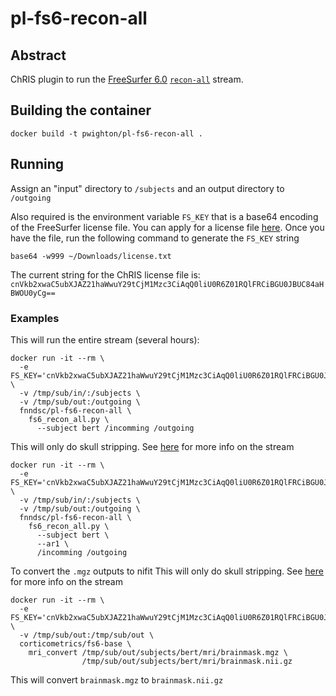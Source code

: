 # pl-fs6-recon-all

## Abstract

ChRIS plugin to run the [FreeSurfer 6.0](https://surfer.nmr.mgh.harvard.edu/) [`recon-all`](https://surfer.nmr.mgh.harvard.edu/fswiki/recon-all) stream.

## Building the container

```
docker build -t pwighton/pl-fs6-recon-all .
```

## Running

Assign an "input" directory to ``/subjects`` and an output directory to ``/outgoing``

Also required is the environment variable `FS_KEY` that is a base64 encoding of the FreeSurfer license file.  You can apply for a license file [here](https://surfer.nmr.mgh.harvard.edu/registration.html).  Once you have the file, run the following command to generate the `FS_KEY` string

```
base64 -w999 ~/Downloads/license.txt
```

The current string for the ChRIS license file is: `cnVkb2xwaC5ubXJAZ21haWwuY29tCjM1Mzc3CiAqQ0liU0R6Z01RQlFRCiBGU0JBUC84aHBWOU0yCg==`

### Examples

This will run the entire stream (several hours):
```
docker run -it --rm \
  -e FS_KEY='cnVkb2xwaC5ubXJAZ21haWwuY29tCjM1Mzc3CiAqQ0liU0R6Z01RQlFRCiBGU0JBUC84aHBWOU0yCg==' \
  -v /tmp/sub/in/:/subjects \
  -v /tmp/sub/out:/outgoing \
  fnndsc/pl-fs6-recon-all \
    fs6_recon_all.py \
      --subject bert /incomming /outgoing
```

This will only do skull stripping.  See [here](https://surfer.nmr.mgh.harvard.edu/fswiki/ReconAllDevTable) for more info on the stream
```
docker run -it --rm \
  -e FS_KEY='cnVkb2xwaC5ubXJAZ21haWwuY29tCjM1Mzc3CiAqQ0liU0R6Z01RQlFRCiBGU0JBUC84aHBWOU0yCg==' \
  -v /tmp/sub/in/:/subjects \
  -v /tmp/sub/out:/outgoing \
  fnndsc/pl-fs6-recon-all \
    fs6_recon_all.py \
      --subject bert \
      --ar1 \
      /incomming /outgoing
```

To convert the `.mgz` outputs to nifit
This will only do skull stripping.  See [here](https://surfer.nmr.mgh.harvard.edu/fswiki/ReconAllDevTable) for more info on the stream

```
docker run -it --rm \
  -e FS_KEY='cnVkb2xwaC5ubXJAZ21haWwuY29tCjM1Mzc3CiAqQ0liU0R6Z01RQlFRCiBGU0JBUC84aHBWOU0yCg==' \
  -v /tmp/sub/out:/tmp/sub/out \
  corticometrics/fs6-base \
    mri_convert /tmp/sub/out/subjects/bert/mri/brainmask.mgz \
                /tmp/sub/out/subjects/bert/mri/brainmask.nii.gz
```

This will convert `brainmask.mgz` to `brainmask.nii.gz`
